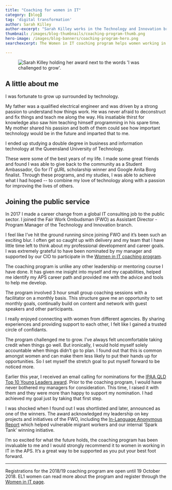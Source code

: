 ```yaml
---
title: "Coaching for women in IT"
category: [blog]
tag: 'digital transformation'
author: Sarah Killey
author-excerpt: "Sarah Killey works in the Technology and Innovation branch at the Fair Work Ombudsman."
thumbnail: /images/blog-thumbnails/coaching-program-thumb.png
hero-image: /images/blog-banners/coaching-program-hero.png
searchexcerpt: The Women in IT coaching program helps women working in technology develop their careers in government. Sarah Killey from the Fair Work Ombudsman walks us through her journey.

---
```

<figure>
  <img src="{{ site.url }}{{ site.baseurl }}{{ page.hero-image }}" alt="Sarah Killey holding her award next to the words 'I was challenged to grow'."/><br />
</figure>

## A little about me

I was fortunate to grow up surrounded by technology.

My father was a qualified electrical engineer and was driven by a strong passion to understand how things work. He was never afraid to deconstruct and fix things and teach me along the way. His insatiable thirst for knowledge also saw him teaching himself programming in his spare time. My mother shared his passion and both of them could see how important technology would be in the future and imparted that to me.

I ended up studying a double degree in business and information technology at the Queensland University of Technology.

These were some of the best years of my life. I made some great friends and found I was able to give back to the community as a Student Ambassador, Go for IT gURL scholarship winner and Google Anita Borg finalist. Through these programs, and my studies, I was able to achieve what I had hoped -- to combine my love of technology along with a passion for improving the lives of others.

## Joining the public service

In 2017 I made a career change from a global IT consulting job to the public sector. I joined the Fair Work Ombudsman (FWO) as Assistant Director - Program Manager of the Technology and Innovation branch.

I feel like I’ve hit the ground running since joining FWO and it’s been such an exciting blur. I often get so caught up with delivery and my team that I have little time left to think about my professional development and career goals. I was extremely grateful to have been nominated by my manager and supported by our CIO to participate in the [Women in IT coaching program](https://beta.dta.gov.au/help-and-advice/learning-and-development/women-it-coaching-and-mentoring).

The coaching program is unlike any other leadership or mentoring course I have done. It has given me insight into myself and my capabilities, helped me identify my APS career path and provided me with the advice and tools to help me develop.

The program involved 3 hour small group coaching sessions with a facilitator on a monthly basis. This structure gave me an opportunity to set monthly goals, continually build on content and network with guest speakers and other participants.

I really enjoyed connecting with women from different agencies. By sharing experiences and providing support to each other, I felt like I gained a trusted circle of confidants.

The program challenged me to grow. I’ve always felt uncomfortable taking credit when things go well. But ironically, I would hold myself solely accountable when things didn’t go to plan.  I found out that this is common amongst women and can make them less likely to put their hands up for opportunities. So I set myself the stretch goal to put myself forward to be noticed more.

Earlier this year, I received an email calling for nominations for the [IPAA QLD Top 10 Young Leaders award](http://www.ipaa.org.au/qld/). Prior to the coaching program, I would have never bothered my managers for consideration. This time, I raised it with them and they were more than happy to support my nomination. I had achieved my goal just by taking that first step.  

I was shocked when I found out I was shortlisted and later, announced as one of the winners. The award acknowledged my leadership on key projects and initiatives of the FWO, including the [In-Language Anonymous Report](https://www.fairwork.gov.au/how-we-will-help/how-we-help-you/anonymous-tipoff) which helped vulnerable migrant workers and our internal ‘Spark Tank’ winning initiative.

I’m so excited for what the future holds, the coaching program has been invaluable to me and I would strongly recommend it to women in working in IT in the APS. It’s a great way to be supported as you put your best foot forward.

---

Registrations for the 2018/19 coaching program are open until 19 October 2018. EL1 women can read more about the program and register through the [Women in IT page](https://beta.dta.gov.au/help-and-advice/learning-and-development/women-it-coaching-and-mentoring).
